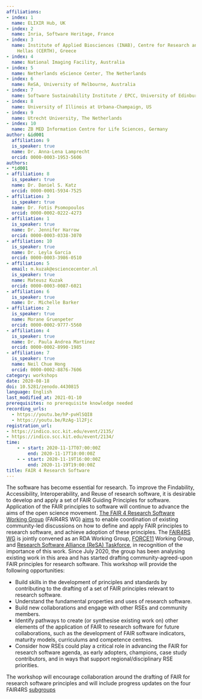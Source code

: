 ```yaml
---
affiliations:
- index: 1
  name: ELIXIR Hub, UK
- index: 2
  name: Inria, Software Heritage, France
- index: 3
  name: Institute of Applied Biosciences (INAB), Centre for Research and Technology
    Hellas (CERTH), Greece
- index: 4
  name: National Imaging Facility, Australia
- index: 5
  name: Netherlands eScience Center, The Netherlands
- index: 6
  name: ReSA, University of Melbourne, Australia
- index: 7
  name: Software Sustainability Institute / EPCC, University of Edinburgh, UK
- index: 8
  name: University of Illinois at Urbana-Champaign, US
- index: 9
  name: Utrecht University, The Netherlands
- index: 10
  name: ZB MED Information Centre for Life Sciences, Germany
author: &id001
  affiliation: 9
  is_speaker: true
  name: Dr. Anna-Lena Lamprecht
  orcid: 0000-0003-1953-5606
authors:
- *id001
- affiliation: 8
  is_speaker: true
  name: Dr. Daniel S. Katz
  orcid: 0000-0001-5934-7525
- affiliation: 3
  is_speaker: true
  name: Dr. Fotis Psomopoulos
  orcid: 0000-0002-0222-4273
- affiliation: 1
  is_speaker: true
  name: Dr. Jennifer Harrow
  orcid: 0000-0003-0338-3070
- affiliation: 10
  is_speaker: true
  name: Dr. Leyla Garcia
  orcid: 0000-0003-3986-0510
- affiliation: 5
  email: m.kuzak@esciencecenter.nl
  is_speaker: true
  name: Mateusz Kuzak
  orcid: 0000-0003-0087-6021
- affiliation: 6
  is_speaker: true
  name: Dr. Michelle Barker
- affiliation: 2
  is_speaker: true
  name: Morane Gruenpeter
  orcid: 0000-0002-9777-5560
- affiliation: 4
  is_speaker: true
  name: Dr. Paula Andrea Martinez
  orcid: 0000-0002-8990-1985
- affiliation: 7
  is_speaker: true
  name: Neil Chue Hong
  orcid: 0000-0002-8876-7606
category: workshops
date: 2020-08-18
doi: 10.5281/zenodo.4430815
language: English
last_modified_at: 2021-01-10
prerequisites: no prerequisite knowledge needed
recording_urls:
  - https://youtu.be/hP-pvHlSQI8
  - https://youtu.be/RzAg-1l2Fjc
registration_url:
- https://indico.scc.kit.edu/event/2135/
- https://indico.scc.kit.edu/event/2134/
time:
    - - start: 2020-11-17T07:00:00Z
        end: 2020-11-17T10:00:00Z
    - - start: 2020-11-19T16:00:00Z
        end: 2020-11-19T19:00:00Z
title: FAIR 4 Research Software
---
```


The software has become essential for research. To improve the Findability, Accessibility, Interoperability, and Reuse of research software, it is desirable to develop and apply a set of  FAIR Guiding Principles for software. Application of the FAIR principles to software will continue to advance the aims of the open science movement. [The FAIR 4 Research Software Working Group][1] (FAIR4RS WG) [aims][2] to enable coordination of existing community-led discussions on how to define and apply FAIR principles to research software, and achieve adoption of these principles. The [FAIR4RS WG][3] is jointly convened as an RDA Working Group, [FORCE11][4] Working Group, and [Research Software Alliance (ReSA) Taskforce][5], in recognition of the importance of this work.
Since July 2020, the group has been analysing existing work in this area and has started drafting community-agreed-upon FAIR principles for research software. This workshop will provide the following opportunities:

 - Build skills in the development of principles and standards by contributing to the drafting of a set of FAIR principles relevant to research software.
 - Understand the fundamental properties and uses of research software.
 - Build new collaborations and engage with other RSEs and community members.
 - Identify pathways to create (or synthesise existing work on) other elements of the application of FAIR to research software for future collaborations, such as the development of FAIR software indicators, maturity models, curriculums and competence centres.
 - Consider how RSEs could play a critical role in advancing the FAIR for research software agenda, as early adopters, champions, case study contributors, and in ways that support regional/disciplinary RSE priorities.

The workshop will encourage collaboration around the drafting of FAIR for research software principles and will include progress updates on the four FAIR4RS [subgroups][6]

  [1]: https://www.rd-alliance.org/groups/fair-4-research-software-fair4rs-wg
  [2]: https://www.rd-alliance.org/node/69317/case-statement
  [3]: https://www.rd-alliance.org/groups/fair-4-research-software-fair4rs-wg
  [4]: https://www.force11.org/
  [5]: https://www.researchsoft.org/taskforces/
  [6]: https://www.rd-alliance.org/group/fair-4-research-software-fair4rs-wg/post/fair-4-rs-webinars-2930-june
